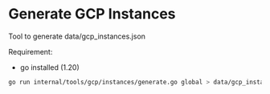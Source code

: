 # Generate GCP Instances

Tool to generate data/gcp_instances.json

Requirement:

- go installed (1.20)

```bash
go run internal/tools/gcp/instances/generate.go global > data/gcp_instances.json
```
